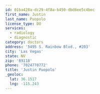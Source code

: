 ```yaml
---
id: 01ba428a-dc29-4f8a-b450-dbd6ee5c4bec
first_name: Justin
last_name: Puopolo
license_type: DO
services:
  - radiology
  - diagnostic
category: doctors
address: '5495 S. Rainbow Blvd., #203'
city: 'Las Vegas'
state: NV
zip: '89118'
phone: '7024770772'
title: 'Justin Puopolo'
_geoloc:
  lat: 36.1517
  lng: -115.243
---
```


